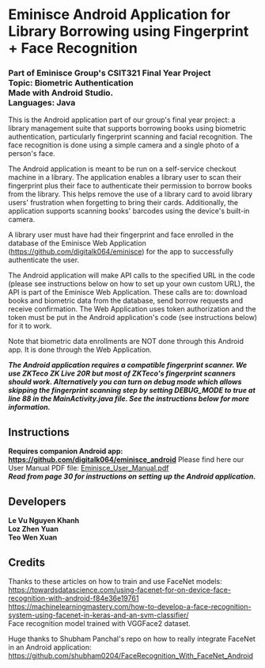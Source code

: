 # Eminisce Android Application for Library Borrowing using Fingerprint + Face Recognition
### Part of Eminisce Group's CSIT321 Final Year Project<br>Topic: Biometric Authentication<br>Made with Android Studio. <br>Languages: Java
This is the Android application part of our group's final year project: a library management suite that supports borrowing books using biometric authentication, particularly fingerprint scanning and facial recognition. The face recognition is done using a simple camera and a single photo of a person's face.

The Android application is meant to be run on a self-service checkout machine in a library. The application enables a library user to scan their fingerprint plus their face to authenticate their permission to borrow books from the library. This helps remove the use of a library card to avoid library users' frustration when forgetting to bring their cards. Additionally, the application supports scanning books' barcodes using the device's built-in camera.

A library user must have had their fingerprint and face enrolled in the database of the Eminisce Web Application (https://github.com/digitalk064/eminisce) for the app to successfully authenticate the user.

The Android application will make API calls to the specified URL in the code (please see instructions below on how to set up your own custom URL), the API is part of the Eminisce Web Application. These calls are to: download books and biometric data from the database, send borrow requests and receive confirmation. The Web Application uses token authorization and the token must be put in the Android application's code (see instructions below) for it to work.

Note that biometric data enrollments are NOT done through this Android app. It is done through the Web Application.

***The Android application requires a compatible fingerprint scanner. We use ZKTeco ZK Live 20R but most of ZKTeco's fingerprint scanners should work. Alternatively you can turn on debug mode which allows skipping the fingerprint scanning step by setting DEBUG_MODE to true at line 88 in the MainActivity.java file. See the instructions below for more information.***

## Instructions
**Requires companion Android app: https://github.com/digitalk064/eminisce_android**
 Please find here our User Manual PDF file: [Eminisce_User_Manual.pdf](docs/Eminisce_User_Manual.pdf)  
 ***Read from page 30 for instructions on setting up the Android application.***
 
## Developers
**Le Vu Nguyen Khanh**  
**Loz Zhen Yuan**  
**Teo Wen Xuan**

## Credits
Thanks to these articles on how to train and use FaceNet models:  
https://towardsdatascience.com/using-facenet-for-on-device-face-recognition-with-android-f84e36e19761  
https://machinelearningmastery.com/how-to-develop-a-face-recognition-system-using-facenet-in-keras-and-an-svm-classifier/  
Face recognition model trained with VGGFace2 dataset.

Huge thanks to Shubham Panchal's repo on how to really integrate FaceNet in an Android application: https://github.com/shubham0204/FaceRecognition_With_FaceNet_Android
